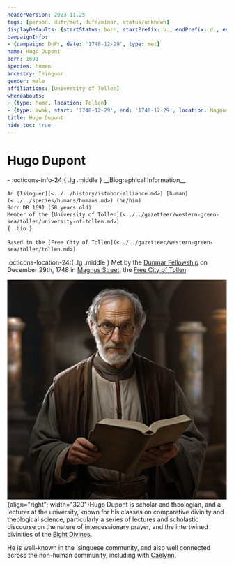 ```yaml
---
headerVersion: 2023.11.25
tags: [person, dufr/met, dufr/minor, status/unknown]
displayDefaults: {startStatus: born, startPrefix: b., endPrefix: d., endStatus: died}
campaignInfo:
- {campaign: DuFr, date: '1748-12-29', type: met}
name: Hugo Dupont
born: 1691
species: human
ancestry: Isinguer
gender: male
affiliations: [University of Tollen]
whereabouts:
- {type: home, location: Tollen}
- {type: awak, start: '1748-12-29', end: '1748-12-29', location: Magnus Street}
title: Hugo Dupont
hide_toc: true
---
```


# Hugo Dupont
<div class="grid cards ext-narrow-margin ext-one-column" markdown>
- :octicons-info-24:{ .lg .middle } __Biographical Information__

    An [Isinguer](<../../history/istabor-alliance.md>) [human](<../../species/humans/humans.md>) (he/him)  
    Born DR 1691 (58 years old)  
    Member of the [University of Tollen](<../../gazetteer/western-green-sea/tollen/university-of-tollen.md>)  
    { .bio }

    Based in the [Free City of Tollen](<../../gazetteer/western-green-sea/tollen/tollen.md>)
</div>



:octicons-location-24:{ .lg .middle } Met by the [Dunmar Fellowship](<../pcs/dunmar-fellowship/dunmar-fellowship.md>) on December 29th, 1748 in [Magnus Street](<../../gazetteer/western-green-sea/tollen/magnus-street.md>), the [Free City of Tollen](<../../gazetteer/western-green-sea/tollen/tollen.md>)  




![Hugo Dupont Portrait](../../assets/hugo-dupont-portrait.png){align="right"; width="320"}Hugo Dupont is scholar and theologian, and a lecturer at the university, known for his classes on comparative divinity and theological science, particularly a series of lectures and scholastic discourse on the nature of intercessionary prayer, and the intertwined divinities of the [Eight Divines](<../../cosmology/religions/mos-numena.md>). 

He is well-known in the Isinguese community, and also well connected across the non-human community, including with [Caelynn](<../fey/caelynn.md>). 